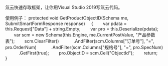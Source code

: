 氚云快速存取框架，让你用Visual Studio 2019写氚云代码。

使用例子：
protected void GetProductObjectID(Schema me, SubmitSmartFormResponse response)
    {
       var pdata = this.Request["Data"] + string.Empty;
       var pro = this.Deserialize<Product>(pdata);
 
       var scm = new Schema(this.Engine, me.CurrentPostValue, "产品参数表");
       scm.ClearFilter()
           .AndFilter(scm.Columns["订单号"], "=", pro.OrderNum)
           .AndFilter(scm.Columns["规格号"], "=", pro.SpecNum)
           .GetFirst(true);
       pro.ObjectID = scm.Cell("ObjectId");
       return;
    }
